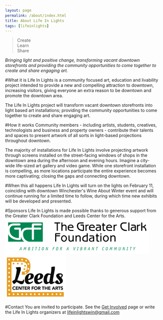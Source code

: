 ```yaml
---
layout: page
permalink: /about/index.html
title: About Life In Lights
tags: [lifeinlights]
---
```

>Create<br>
>Learn<br>
>Share

*Bringing light and positive change, transforming vacant downtown storefronts and providing the community opportunities to come together to create and share engaging art.*

#What it is
Life In Lights is a community focused art, education and livability project intended to provide a new and compelling attraction to downtown, increasing visitors, giving everyone an extra reason to be downtown and promote the downtown area.

The Life In Lights project will transform vacant downtown storefronts into light based art installations; providing the community opportunities to come together to create and share engaging art.

#How it works
Community members - including artists, students, creatives, technologists and business and property owners - contribute their talents and spaces to present artwork of all sorts in light-based projections throughout downtown.

The majority of installations for Life In Lights involve projecting artwork through screens installed on the street-facing windows of shops in the downtown area during the afternoon and evening hours. Imagine a city-wide life-sized art gallery and video game. While one storefront installation is compelling, as more locations participate the entire experience becomes more captivating; closing the gaps and connecting downtown.

#When this all happens
Life In Lights will turn on the lights on February 11, coinciding with downtown Winchester's Wine About Winter event and will continue running for a limited time to follow, during which time new exhibits will be developed and presented.

#Sponsors
Life In Lights is made possible thanks to generous support from the Greater Clark Foundation and Leeds Center for the Arts.
![Greater Clark Foundation Banner](/images/GCF-Banner.png)
![Leeds Center for the Arts Logo](/images/leeds_working_logo.jpg)

#Contact
You are invited to participate. See the [Get Involved](/get-involved) page or write the Life In Lights organizers at [lifeinlightswin@gmail.com](mailto:lifeinlightswin@gmail.com)
